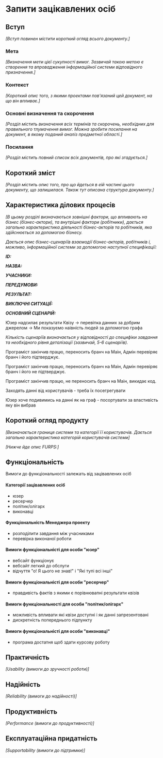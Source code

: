 # Запити зацікавлених осіб

## Вступ

*[Вступ повинен містити короткий огляд всього документу.]*

### Мета 

*[Визначення мети цієї сукупності вимог. Зазвичай такою метою є створення та впровадження 
 інформаційної системи відповідного призначення.]*

### Контекст

*[Короткий опис того, з якими проектами пов'язаний цей документ, на що він впливає.]*


### Основні визначення та скорочення

*[Розділ містить визначення всіх термінів та скорочень, необхідних для правильного
тлумачення вимог. Можна зробити посилання на документ, в якому поданий аналіз предметної області.]*


### Посилання

*[Розділ містить повний список всіх документів, про які згадується.]*


## Короткий зміст

*[Розділ містить опис того, про що йдеться в еій частині цього документу, що залишилася. 
Також тут описана структура документу.]*

## Характеристика ділових процесів

*[В цьому розділі визначаються зовнішні фактори, що впливають на бізнес (бізнес-актори), 
та внутрішні фактори (робітники), дається загальна характеристика діяльності бізнес-акторів 
та робітників, яка здійснюється за допомогою бізнесу.*

*Дається опис бізнес-сценаріїв взаємодії бізнес-акторів, робітників і, можливо, інформаційної системи за допомогою наступної
специфікації:*

   
***ID:***
    
***НАЗВА:***
    
***УЧАСНИКИ:***

***ПЕРЕДУМОВИ:***

***РЕЗУЛЬТАТ:***

***ВИКЛЮЧНІ СИТУАЦІЇ:***

***ОСНОВНИЙ СЦЕНАРІЙ:***

Юзер надсилає результати Квізу -> перевіпка данних за добрим джерелом -> Ми показуємо наівність людей за допомогою графа

*Кількість сценаріїв визначається у відповідності до специфіки завдання та необхідного 
рівня деталізації (зазвичай, 5-6 сценаріїв).*

Програміст закінчив працю, переносить бранч на Маін, Адмін перевіряє бранч і його підтверджує.

Програміст закінчив працю, переносить бранч на Маін, Адмін перевіряє бранч і його не підтверджує.

Програміст закінчив працю, не переносить бранч на Маін, викидає код.

Заходять данні від користувачів - треба їх посегрегувати

Юзер хоче подивимись на данні як на граф - посортувати за властивість яку він вибрав


## Короткий огляд продукту

*[Визначається границя системи та категорії її користувачів. Дається загальна характеристика категорій користувачів
системи]*

*[Нижче йде опис FURPS:]*


## Функціональність

Вимоги до функціональності залежать від зацівавлених осіб
#### Категорії зацівавлених осіб
* юзер
* ресерчер
* політик/олігарх
* виконавці
#### Функціональність Менеджера проекту
* розподілити завдання між учасниками
* перевірка виконаної роботи
#### Вимоги функціональністі для особи "юзер"
* вебсайт функціонує
* вебсайт легкий до обслуги
* відчуття "о! Я цього не знав!" і "Які тупі всі інші"
#### Вимоги функціональністі для особи "ресерчер" 
* правдивість фактів з якими є порівнювапні результати квізів
#### Вимоги функціональності для особи "політик/олігарх" 
* можливість впливати які квізи доступні і як данні запрезентовані
* дискретність попереднього підпункту
#### Вимоги функціональністі для особи "виконавці"
* програма достатня щоб здати курсову роботу 

## Практичність

*[Usability (вимоги до зручності роботи)]*

## Надійність

*[Reliability (вимоги до надійності)]*

## Продуктивність

*[Performance (вимоги до продуктивності)]*

## Експлуатаційна придатність

*[Supportability (вимоги до підтримки)]*
